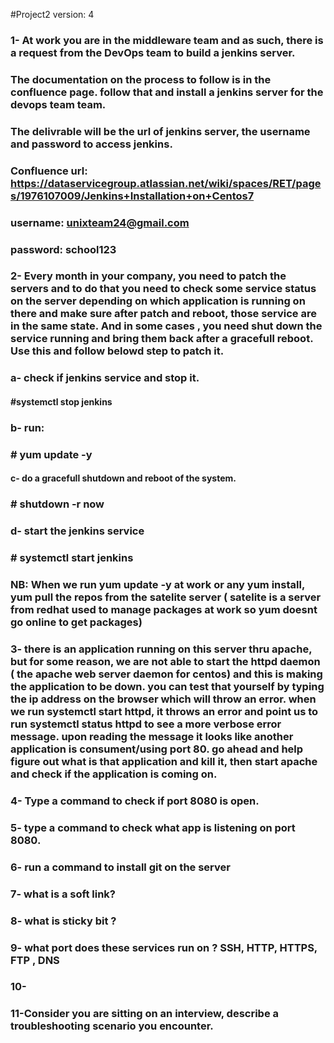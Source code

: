 #Project2   version: 4  


###  1- At work you are in the middleware team and as such, there is a request from the DevOps team to build a jenkins server. 
### The documentation on the process to follow is in the confluence page. follow that and install a jenkins server for the devops team team.
### The delivrable will be the url of jenkins server, the username and password to access jenkins.
### Confluence url: https://dataservicegroup.atlassian.net/wiki/spaces/RET/pages/1976107009/Jenkins+Installation+on+Centos7
### username: unixteam24@gmail.com
### password: school123

### 2- Every month in your company,  you need to patch the servers and to do that you need to check some service status on the  server depending on which application is running on there and make sure after patch and reboot, those service are in the same state. And in some cases , you need shut down the service running and bring them back after a gracefull reboot. Use this and follow belowd step to patch it.
### a- check if jenkins service and stop it.
#### #systemctl stop jenkins
### b- run: 
### # yum update -y 

#### c- do a gracefull shutdown and reboot of the system.
### # shutdown -r now
### d- start the jenkins service
### # systemctl start jenkins
### NB: When we run yum update -y at work or any yum install, yum pull the repos from the satelite server ( satelite is a server from redhat used to manage packages at work so yum doesnt go online to get packages)

### 3- there is an application running on this server thru apache, but for some reason, we are not able to start the httpd  daemon ( the apache web server daemon for centos) and this is making the application to be down. you can test that yourself by typing the ip address on the browser which will throw an error. when we run systemctl start httpd, it throws an error and point us to run systemctl status httpd to see a more verbose error message.  upon reading the message it looks like another application is consument/using port 80. go ahead and help figure out what is that application and kill it, then start apache and check if the application is coming on.

### 4- Type a command to check if port 8080 is open. 
### 5- type a command to check what app is listening on port 8080.
### 6- run a command to install git on the server 
### 7- what is a soft link?
### 8- what is sticky bit ?
### 9- what port does these services run on ?  SSH, HTTP, HTTPS, FTP , DNS 
### 10- 
### 11-Consider you are sitting on an interview, describe a troubleshooting scenario you encounter.
